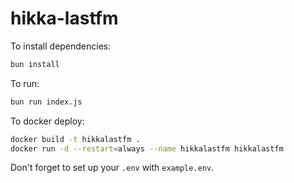 # hikka-lastfm

To install dependencies:

```bash
bun install
```

To run:

```bash
bun run index.js
```

To docker deploy:

```bash
docker build -t hikkalastfm .
docker run -d --restart=always --name hikkalastfm hikkalastfm
```

Don't forget to set up your `.env` with `example.env`.